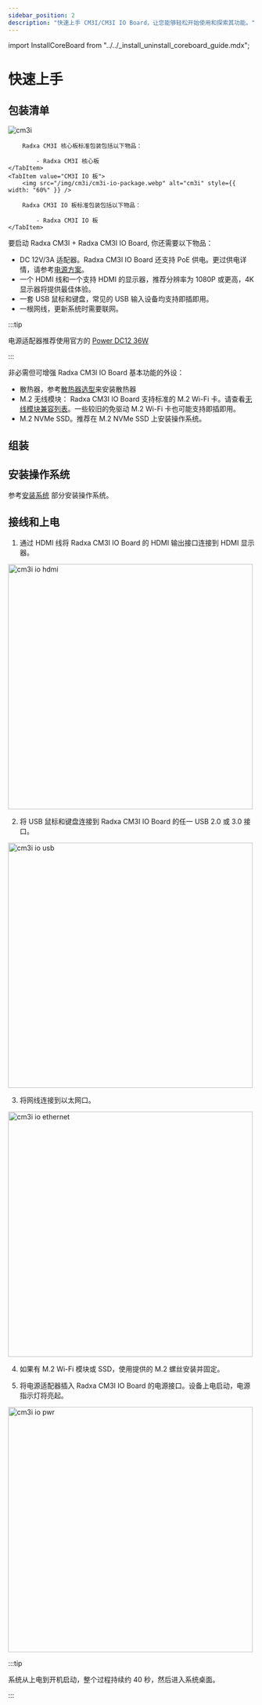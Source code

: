 ```yaml
---
sidebar_position: 2
description: "快速上手 CM3I/CM3I IO Board，让您能够轻松开始使用和探索其功能。"
---
```


import InstallCoreBoard from "../../\_install_uninstall_coreboard_guide.mdx";

# 快速上手

## 包装清单

<Tabs queryString="model">
    <TabItem value="CM3I 核心板">
        <img src="/img/cm3i/cm3i-core-package.webp" alt="cm3i" style={{ width: "60%" }} />

        Radxa CM3I 核心板标准包装包括以下物品：

            - Radxa CM3I 核心板
    </TabItem>
    <TabItem value="CM3I IO 板">
        <img src="/img/cm3i/cm3i-io-package.webp" alt="cm3i" style={{ width: "60%" }} />

        Radxa CM3I IO 板标准包装包括以下物品：

            - Radxa CM3I IO 板
    </TabItem>

</Tabs>

要启动 Radxa CM3I + Radxa CM3I IO Board, 你还需要以下物品：

- DC 12V/3A 适配器。Radxa CM3I IO Board 还支持 PoE 供电。更过供电详情，请参考[电源方案](./pwr-supply)。
- 一个 HDMI 线和一个支持 HDMI 的显示器，推荐分辨率为 1080P 或更高，4K 显示器将提供最佳体验。
- 一套 USB 鼠标和键盘，常见的 USB 输入设备均支持即插即用。
- 一根网线，更新系统时需要联网。

:::tip

电源适配器推荐使用官方的 [Power DC12 36W](https://radxa.com/products/accessories/power-dc12-36w)

:::

非必需但可增强 Radxa CM3I IO Board 基本功能的外设：

- 散热器，参考[散热器选型](./interface-usage/fan)来安装散热器
- M.2 无线模块： Radxa CM3I IO Board 支持标准的 M.2 Wi-Fi 卡。请查看[无线模块兼容列表](./interface-usage/pcie-e-key#wifi--bt-支持模块列表)。一些较旧的免驱动 M.2 Wi-Fi 卡也可能支持即插即用。
- M.2 NVMe SSD。推荐在 M.2 NVMe SSD 上安装操作系统。

## 组装

<InstallCoreBoard />

## 安装操作系统

参考[安装系统](./install-os/) 部分安装操作系统。

## 接线和上电

1. 通过 HDMI 线将 Radxa CM3I IO Board 的 HDMI 输出接口连接到 HDMI 显示器。

<img src="/img/cm3i/cm3i-io-hdmi-wire.webp" width="500" alt="cm3i io hdmi" />

2. 将 USB 鼠标和键盘连接到 Radxa CM3I IO Board 的任一 USB 2.0 或 3.0 接口。

<img src="/img/cm3i/cm3i-io-usb-wire.webp" width="500" alt="cm3i io usb" />

3. 将网线连接到以太网口。

<img src="/img/cm3i/cm3i-io-ethernet-wire.webp" width="500" alt="cm3i io ethernet" />

4. 如果有 M.2 Wi-Fi 模块或 SSD，使用提供的 M.2 螺丝安装并固定。

5. 将电源适配器插入 Radxa CM3I IO Board 的电源接口。设备上电启动，电源指示灯将亮起。

<img src="/img/cm3i/cm3i-io-pwr-wire.webp" alt="cm3i io pwr" width="500" />

:::tip

系统从上电到开机启动，整个过程持续约 40 秒，然后进入系统桌面。

:::
